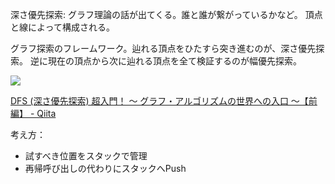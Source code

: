 深さ優先探索:
グラフ理論の話が出てくる。誰と誰が繋がっているかなど。
頂点と線によって構成される。

グラフ探索のフレームワーク。辿れる頂点をひたすら突き進むのが、深さ優先探索。
逆に現在の頂点から次に辿れる頂点を全て検証するのが幅優先探索。

![](https://camo.qiitausercontent.com/aba36189a40a3c60ef0b96fdfb8d7c03722ac863/68747470733a2f2f71696974612d696d6167652d73746f72652e73332e61702d6e6f727468656173742d312e616d617a6f6e6177732e636f6d2f302f3138323936332f34393330323434332d396432622d306535642d346166362d6533306137343137323931662e706e67)

[DFS (深さ優先探索) 超入門！ 〜 グラフ・アルゴリズムの世界への入口 〜【前編】 - Qiita](https://qiita.com/drken/items/4a7869c5e304883f539b)

考え方：
- 試すべき位置をスタックで管理
- 再帰呼び出しの代わりにスタックへPush
